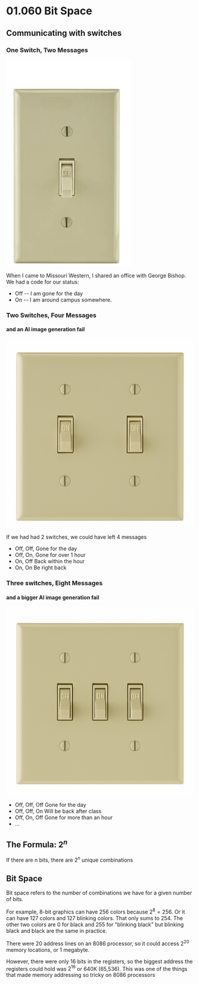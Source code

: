 # 01.060 Bit Space

## Communicating with switches

### One Switch, Two Messages

![Single light switch](images/switch1.png)

When I came to Missouri Western, I shared an office with George Bishop.  We had a code for our status:

* Off -- I am gone for the day
* On  -- I am around campus somewhere.

### Two Switches, Four Messages

#### and an AI image generation fail

![Two light switches](images/switch2.png)

If we had had 2 switches, we could have left 4 messages

* Off, Off, Gone for the day
* Off,  On, Gone for over 1 hour
* On, Off Back within the hour
* On, On Be right back

### Three switches, Eight Messages

#### and a bigger AI image generation fail

![Three light switches](images/switch3.png)

* Off, Off, Off Gone for the day
* Off, Off, On  Will be back after class
* Off, On, Off  Gone for more than an hour
* ...
  


## The Formula: $2^n$

If there are n bits, there are $2^n$ unique combinations

## Bit Space

Bit space refers to the number of combinations we have for a given number of bits.  

For example, 8-bit graphics can have 256 colors because $2^8 = 256$.  Or it can have 127 colors and 127 blinking colors.  That only sums to 254.  The other two colors are 0 for black and 255 for "blinking black" but blinking black and black are the same in practice.

There were 20 address lines on an 8086 processor, so it could access $2^20$ memory locations, or 1 megabyte.

However, there were only 16 bits in the registers, so the biggest address the registers could hold was $2^16$ or 640K (65,536).  This was one of the things that made memory addressing so tricky on 8086 processors
